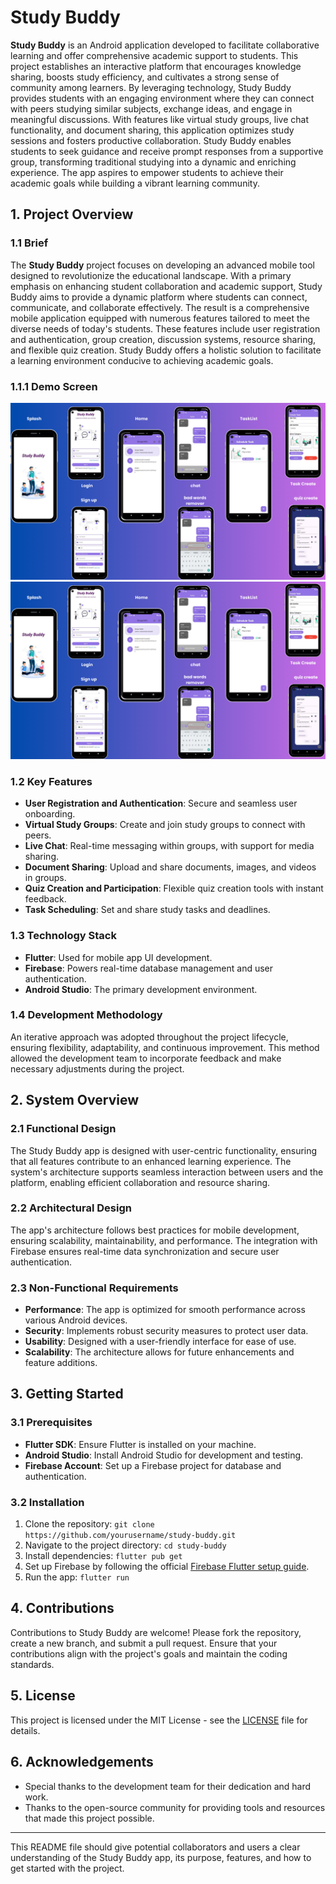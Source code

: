 
# Study Buddy

**Study Buddy** is an Android application developed to facilitate collaborative learning and offer comprehensive academic support to students. This project establishes an interactive platform that encourages knowledge sharing, boosts study efficiency, and cultivates a strong sense of community among learners. By leveraging technology, Study Buddy provides students with an engaging environment where they can connect with peers studying similar subjects, exchange ideas, and engage in meaningful discussions. With features like virtual study groups, live chat functionality, and document sharing, this application optimizes study sessions and fosters productive collaboration. Study Buddy enables students to seek guidance and receive prompt responses from a supportive group, transforming traditional studying into a dynamic and enriching experience. The app aspires to empower students to achieve their academic goals while building a vibrant learning community.

## 1. Project Overview

### 1.1 Brief
The **Study Buddy** project focuses on developing an advanced mobile tool designed to revolutionize the educational landscape. With a primary emphasis on enhancing student collaboration and academic support, Study Buddy aims to provide a dynamic platform where students can connect, communicate, and collaborate effectively. The result is a comprehensive mobile application equipped with numerous features tailored to meet the diverse needs of today's students. These features include user registration and authentication, group creation, discussion systems, resource sharing, and flexible quiz creation. Study Buddy offers a holistic solution to facilitate a learning environment conducive to achieving academic goals.
### 1.1.1 Demo Screen
![Demo Screen](https://github.com/zainasif123/Study-Buddy-App-Flutter/blob/main/demo/1.png)
![Demo Screen](https://github.com/zainasif123/Study-Buddy-App-Flutter/blob/main/demo/1.png)

### 1.2 Key Features
- **User Registration and Authentication**: Secure and seamless user onboarding.
- **Virtual Study Groups**: Create and join study groups to connect with peers.
- **Live Chat**: Real-time messaging within groups, with support for media sharing.
- **Document Sharing**: Upload and share documents, images, and videos in groups.
- **Quiz Creation and Participation**: Flexible quiz creation tools with instant feedback.
- **Task Scheduling**: Set and share study tasks and deadlines.

### 1.3 Technology Stack
- **Flutter**: Used for mobile app UI development.
- **Firebase**: Powers real-time database management and user authentication.
- **Android Studio**: The primary development environment.

### 1.4 Development Methodology
An iterative approach was adopted throughout the project lifecycle, ensuring flexibility, adaptability, and continuous improvement. This method allowed the development team to incorporate feedback and make necessary adjustments during the project.

## 2. System Overview

### 2.1 Functional Design
The Study Buddy app is designed with user-centric functionality, ensuring that all features contribute to an enhanced learning experience. The system's architecture supports seamless interaction between users and the platform, enabling efficient collaboration and resource sharing.

### 2.2 Architectural Design
The app's architecture follows best practices for mobile development, ensuring scalability, maintainability, and performance. The integration with Firebase ensures real-time data synchronization and secure user authentication.

### 2.3 Non-Functional Requirements
- **Performance**: The app is optimized for smooth performance across various Android devices.
- **Security**: Implements robust security measures to protect user data.
- **Usability**: Designed with a user-friendly interface for ease of use.
- **Scalability**: The architecture allows for future enhancements and feature additions.

## 3. Getting Started

### 3.1 Prerequisites
- **Flutter SDK**: Ensure Flutter is installed on your machine.
- **Android Studio**: Install Android Studio for development and testing.
- **Firebase Account**: Set up a Firebase project for database and authentication.

### 3.2 Installation
1. Clone the repository: `git clone https://github.com/yourusername/study-buddy.git`
2. Navigate to the project directory: `cd study-buddy`
3. Install dependencies: `flutter pub get`
4. Set up Firebase by following the official [Firebase Flutter setup guide](https://firebase.flutter.dev/docs/overview).
5. Run the app: `flutter run`

## 4. Contributions
Contributions to Study Buddy are welcome! Please fork the repository, create a new branch, and submit a pull request. Ensure that your contributions align with the project's goals and maintain the coding standards.

## 5. License
This project is licensed under the MIT License - see the [LICENSE](LICENSE) file for details.

## 6. Acknowledgements
- Special thanks to the development team for their dedication and hard work.
- Thanks to the open-source community for providing tools and resources that made this project possible.

---

This README file should give potential collaborators and users a clear understanding of the Study Buddy app, its purpose, features, and how to get started with the project.
